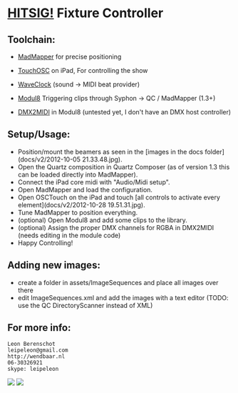 [HITSIG!](https://www.facebook.com/hitsig) Fixture Controller
=============================================================

Toolchain:
----------

* [MadMapper](http://madmapper.com) for precise positioning

* [TouchOSC](http://hexler.net/software/touchosc) on iPad, For controlling the show

* [WaveClock](http://wavesum.net/waveclock-audio-to-midi-clock.html) (sound -> MIDI beat provider)

* [Modul8](http://www.modul8.us) Triggering clips through Syphon -> QC / MadMapper (1.3+)

* [DMX2MIDI](https://github.com/LeipeLeon/Modul8_Modules) in Modul8 (untested yet, I don't have an DMX host controller)

Setup/Usage:
------------

- Position/mount the beamers as seen in the [images in the docs folder](docs/v2/2012-10-05 21.33.48.jpg).
- Open the Quartz composition in Quartz Composer (as of version 1.3 this can be loaded directly into MadMapper).
- Connect the iPad core midi with "Audio/Midi setup".
- Open MadMapper and load the configuration.
- Open OSCTouch on the iPad and touch [all controls to activate every element](docs/v2/2012-10-28 19.51.31.jpg).
- Tune MadMapper to position everything.
- (optional) Open Modul8 and add some clips to the library.
- (optional) Assign the proper DMX channels for RGBA in DMX2MIDI (needs editing in the module code)
- Happy Controlling!

Adding new images:
------------------

- create a folder in assets/ImageSequences and place all images over there
- edit ImageSequences.xml and add the images with a text editor
  (TODO: use the QC DirectoryScanner instead of XML)

For more info:
--------------

	Leon Berenschot
	leipeleon@gmail.com
	http://wendbaar.nl
	06-30326921
	skype: leipeleon
	
<img src="https://fbcdn-sphotos-h-a.akamaihd.net/hphotos-ak-ash3/558476_421846574518956_1416993217_n.jpg"/>
<img src="https://fbcdn-sphotos-a-a.akamaihd.net/hphotos-ak-ash3/564228_421846667852280_518734943_n.jpg"/>
